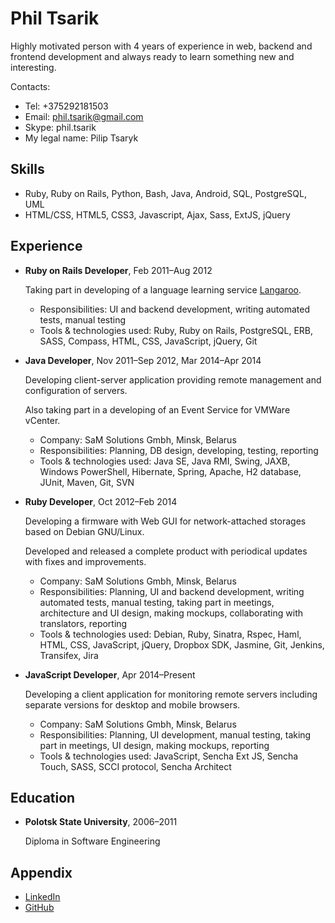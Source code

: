 # Phil Tsarik

Highly motivated person with 4 years of experience in web, backend and frontend development and always ready to learn something new and interesting.

Contacts:

* Tel: +375292181503
* Email: <phil.tsarik@gmail.com>
* Skype: phil.tsarik
* My legal name: Pilip Tsaryk


## Skills

* Ruby, Ruby on Rails, Python, Bash, Java, Android, SQL, PostgreSQL, UML
* HTML/CSS, HTML5, CSS3, Javascript, Ajax, Sass, ExtJS, jQuery


## Experience

- **Ruby on Rails Developer**, Feb 2011–Aug 2012

    Taking part in developing of a language learning service [Langaroo](http://langaroo.com).

    + Responsibilities: UI and backend development, writing automated tests, manual testing
    + Tools & technologies used: Ruby, Ruby on Rails, PostgreSQL, ERB, SASS, Compass, HTML, CSS, JavaScript, jQuery, Git

- **Java Developer**, Nov 2011–Sep 2012, Mar 2014–Apr 2014

    Developing client-server application providing remote management and configuration of servers.

    Also taking part in a developing of an Event Service for VMWare vCenter.

    + Company: SaM Solutions Gmbh, Minsk, Belarus
    + Responsibilities: Planning, DB design, developing, testing, reporting
    + Tools & technologies used: Java SE, Java RMI, Swing, JAXB, Windows PowerShell, Hibernate, Spring, Apache, H2 database, JUnit, Maven, Git, SVN

- **Ruby Developer**, Oct 2012–Feb 2014

    Developing a firmware with Web GUI for network-attached storages based on Debian GNU/Linux.

    Developed and released a complete product with periodical updates with fixes and improvements.

    + Company: SaM Solutions Gmbh, Minsk, Belarus
    + Responsibilities: Planning, UI and backend development, writing automated tests, manual testing, taking part in meetings, architecture and UI design, making mockups, collaborating with translators, reporting
    + Tools & technologies used: Debian, Ruby, Sinatra, Rspec, Haml, HTML, CSS, JavaScript, jQuery, Dropbox SDK, Jasmine, Git, Jenkins, Transifex, Jira

- **JavaScript Developer**, Apr 2014–Present

    Developing a client application for monitoring remote servers including separate versions for desktop and mobile browsers.

    + Company: SaM Solutions Gmbh, Minsk, Belarus
    + Responsibilities: Planning, UI development, manual testing, taking part in meetings, UI design, making mockups, reporting
    + Tools & technologies used: JavaScript, Sencha Ext JS, Sencha Touch, SASS, SCCI protocol, Sencha Architect


## Education

* **Polotsk State University**, 2006–2011
    
    Diploma in Software Engineering


## Appendix

* [LinkedIn](https://www.linkedin.com/pub/phil-tsarik/98/a96/683)
* [GitHub](https://github.com/phts)
